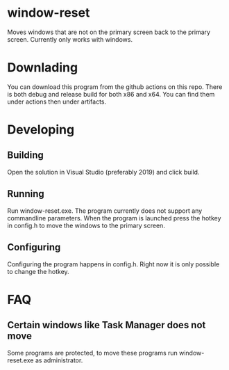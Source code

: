 # window-reset
Moves windows that are not on the primary screen back to the primary screen. Currently only works with windows.

# Downlading
You can download this program from the github actions on this repo. There is both debug and release build for both x86 and x64. You can find them under actions then under artifacts.

# Developing

## Building
Open the solution in Visual Studio (preferably 2019) and click build.

## Running
Run window-reset.exe. The program currently does not support any commandline parameters.
When the program is launched press the hotkey in config.h to move the windows to the primary screen.

## Configuring
Configuring the program happens in config.h. Right now it is only possible to change the hotkey.

# FAQ
## Certain windows like Task Manager does not move
Some programs are protected, to move these programs run window-reset.exe as administrator.
